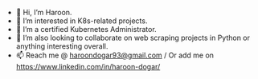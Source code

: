 - 👋 Hi, I’m Haroon.
- 👀 I’m interested in K8s-related projects.
- 🌱 I’m a certified Kubernetes Administrator.
- 💞️ I’m also looking to collaborate on web scraping projects in Python or anything interesting overall.
- 📫 Reach me @ haroondogar93@gmail.com / Or add me on https://www.linkedin.com/in/haroon-dogar/
